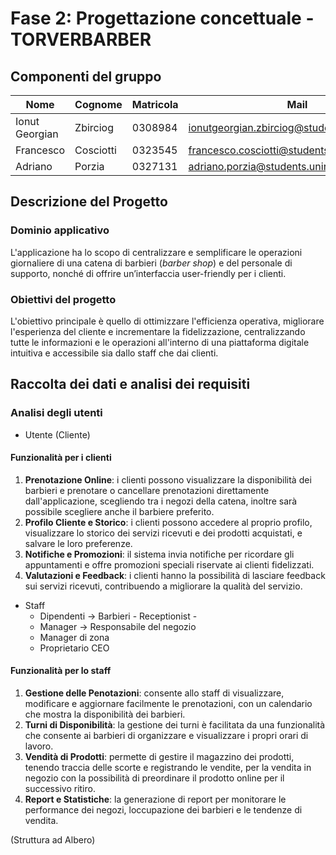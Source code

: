 # Fase 2: Progettazione concettuale - TORVERBARBER

## Componenti del gruppo

| Nome           | Cognome   | Matricola | Mail                                          |
|----------------|-----------|-----------|-----------------------------------------------|
| Ionut Georgian | Zbirciog  | 0308984   | <ionutgeorgian.zbirciog@students.uniroma2.eu> |
| Francesco      | Cosciotti | 0323545   | <francesco.cosciotti@students.uniroma2.eu>    |
| Adriano        | Porzia    | 0327131   | <adriano.porzia@students.uniroma2.eu>         |

## Descrizione del Progetto

### Dominio applicativo

L'applicazione ha lo scopo di centralizzare e semplificare le operazioni giornaliere di una catena di barbieri (*barber shop*) e del personale di supporto, nonché di offrire un’interfaccia user-friendly per i clienti.

### Obiettivi del progetto

L'obiettivo principale è quello di ottimizzare l'efficienza operativa, migliorare l'esperienza del cliente e incrementare la fidelizzazione, centralizzando tutte le informazioni e le operazioni all'interno di una piattaforma digitale intuitiva e accessibile sia dallo staff che dai clienti.

## Raccolta dei dati e analisi dei requisiti

### Analisi degli utenti

- Utente (Cliente)

#### Funzionalità per i clienti

1. **Prenotazione Online**: i clienti possono visualizzare la disponibilità dei barbieri e prenotare o cancellare prenotazioni direttamente dall'applicazione, scegliendo tra i negozi della catena, inoltre sarà possibile scegliere anche il barbiere preferito.
2. **Profilo Cliente e Storico**: i clienti possono accedere al proprio profilo, visualizzare lo storico dei servizi ricevuti e dei prodotti acquistati, e salvare le loro preferenze.
3. **Notifiche e Promozioni**: il sistema invia notifiche per ricordare gli appuntamenti e offre promozioni speciali riservate ai clienti fidelizzati.
4. **Valutazioni e Feedback**: i clienti hanno la possibilità di lasciare feedback sui servizi ricevuti, contribuendo a migliorare la qualità del servizio.

- Staff 
  - Dipendenti -> Barbieri - Receptionist - 
  - Manager -> Responsabile del negozio
  - Manager di zona
  - Proprietario CEO

#### Funzionalità per lo staff

1. **Gestione delle Penotazioni**: consente allo staff di visualizzare, modificare e aggiornare facilmente le prenotazioni, con un calendario che mostra la disponibilità dei barbieri.
2. **Turni di Disponibilità**: la gestione dei turni è facilitata da una funzionalità che consente ai barbieri di organizzare e visualizzare i propri orari di lavoro.
3. **Vendità di Prodotti**: permette di gestire il magazzino dei prodotti, tenendo traccia delle scorte e registrando le vendite, per la vendita in negozio con la possibilità di preordinare il prodotto online per il successivo ritiro.
4. **Report e Statistiche**: la generazione di report per monitorare le performance dei negozi, loccupazione dei barbieri e le tendenze di vendita.

(Struttura ad Albero)